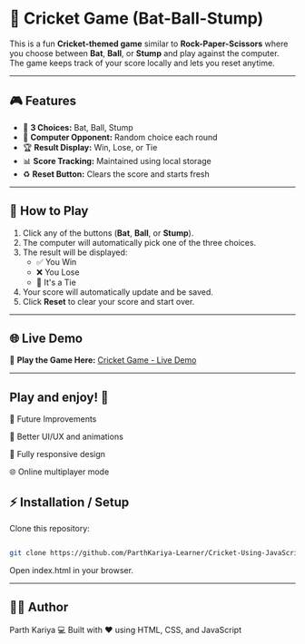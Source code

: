 # 🏏 Cricket Game (Bat-Ball-Stump)

This is a fun **Cricket-themed game** similar to **Rock-Paper-Scissors** where you choose between **Bat**, **Ball**, or **Stump** and play against the computer.  
The game keeps track of your score locally and lets you reset anytime.

---

## 🎮 Features

- 🔘 **3 Choices:** Bat, Ball, Stump  
- 🤖 **Computer Opponent:** Random choice each round  
- 🏆 **Result Display:** Win, Lose, or Tie  
- 📊 **Score Tracking:** Maintained using local storage  
- ♻️ **Reset Button:** Clears the score and starts fresh  

---

## 🚀 How to Play

1. Click any of the buttons (**Bat**, **Ball**, or **Stump**).
2. The computer will automatically pick one of the three choices.
3. The result will be displayed:
   - ✅ You Win
   - ❌ You Lose
   - 🤝 It's a Tie
4. Your score will automatically update and be saved.
5. Click **Reset** to clear your score and start over.

---

## 🌐 Live Demo

🎯 **Play the Game Here:** [Cricket Game - Live Demo](https://parthkariya-learner.github.io/Cricket-Using-JavaScript/)

---

##  Play and enjoy! 🎉

📌 Future Improvements

🎨 Better UI/UX and animations

📱 Fully responsive design

🌐 Online multiplayer mode

## ⚡ Installation / Setup

Clone this repository:

```bash

git clone https://github.com/ParthKariya-Learner/Cricket-Using-JavaScript.git

```

Open index.html in your browser.

---

## 🧑‍💻 Author

   Parth Kariya
   💻 Built with ❤️ using HTML, CSS, and JavaScript
